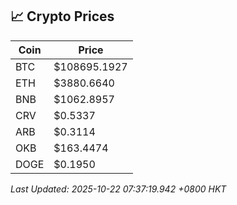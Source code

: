 ## 📈 Crypto Prices

| Coin | Price |
| ---- | ----- |
| BTC | $108695.1927 |
| ETH | $3880.6640 |
| BNB | $1062.8957 |
| CRV | $0.5337 |
| ARB | $0.3114 |
| OKB | $163.4474 |
| DOGE | $0.1950 |

_Last Updated: 2025-10-22 07:37:19.942 +0800 HKT_